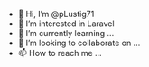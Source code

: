 - 👋 Hi, I’m @pLustig71
- 👀 I’m interested in Laravel
- 🌱 I’m currently learning ...
- 💞️ I’m looking to collaborate on ...
- 📫 How to reach me ...

<!---
pLustig71/pLustig71 is a ✨ special ✨ repository because its `README.md` (this file) appears on your GitHub profile.
You can click the Preview link to take a look at your changes.
--->
